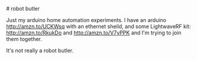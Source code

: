 # robot butler

Just my arduino home automation experiments. I have an arduino http://amzn.to/UCKWsq with an ethernet sheild, and some LightwaveRF kit: http://amzn.to/RkukDo and http://amzn.to/V7yPPK and I'm trying to join them together.

It's not really a robot butler.
